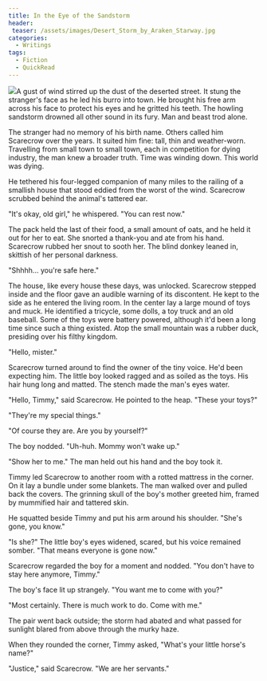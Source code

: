 ```yaml
---
title: In the Eye of the Sandstorm
header:
 teaser: /assets/images/Desert_Storm_by_Araken_Starway.jpg
categories:
  - Writings
tags:
  - Fiction
  - QuickRead
---
```

<img src="https://douglangille.github.io/assets/images/Desert_Storm_by_Araken_Starway.jpg">A gust of wind stirred up the dust of the deserted street. It stung the stranger's face as he led his burro into town. He brought his free arm across his face to protect his eyes and he gritted his teeth. The howling sandstorm drowned all other sound in its fury. Man and beast trod alone.

The stranger had no memory of his birth name. Others called him Scarecrow over the years. It suited him fine: tall, thin and weather-worn. Travelling from small town to small town, each in competition for dying industry, the man knew a broader truth. Time was winding down. This world was dying.

He tethered his four-legged companion of many miles to the railing of a smallish house that stood eddied from the worst of the wind. Scarecrow scrubbed behind the animal's tattered ear.

"It's okay, old girl," he whispered. "You can rest now."

The pack held the last of their food, a small amount of oats, and he held it out for her to eat. She snorted a thank-you and ate from his hand. Scarecrow rubbed her snout to sooth her. The blind donkey leaned in, skittish of her personal darkness.

"Shhhh... you're safe here."

The house, like every house these days, was unlocked. Scarecrow stepped inside and the floor gave an audible warning of its discontent. He kept to the side as he entered the living room. In the center lay a large mound of toys and muck. He identified a tricycle, some dolls, a toy truck and an old baseball. Some of the toys were battery powered, although it'd been a long time since such a thing existed. Atop the small mountain was a rubber duck, presiding over his filthy kingdom.

"Hello, mister."

Scarecrow turned around to find the owner of the tiny voice. He'd been expecting him. The little boy looked ragged and as soiled as the toys. His hair hung long and matted. The stench made the man's eyes water.

"Hello, Timmy," said Scarecrow. He pointed to the heap. "These your toys?"

"They're my special things."

"Of course they are. Are you by yourself?"

The boy nodded. "Uh-huh. Mommy won't wake up."

"Show her to me." The man held out his hand and the boy took it.

Timmy led Scarecrow to another room with a rotted mattress in the corner. On it lay a bundle under some blankets. The man walked over and pulled back the covers. The grinning skull of the boy's mother greeted him, framed by mummified hair and tattered skin.

He squatted beside Timmy and put his arm around his shoulder. "She's gone, you know."

"Is she?" The little boy's eyes widened, scared, but his voice remained somber. "That means everyone is gone now."

Scarecrow regarded the boy for a moment and nodded. "You don't have to stay here anymore, Timmy."

The boy's face lit up strangely. "You want me to come with you?"

"Most certainly. There is much work to do. Come with me."

The pair went back outside; the storm had abated and what passed for sunlight blared from above through the murky haze.

When they rounded the corner, Timmy asked, "What's your little horse's name?"

"Justice," said Scarecrow. "We are her servants."